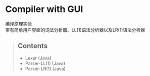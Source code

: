 # Compiler with GUI
编译原理实验  
带有简单用户界面的词法分析器、LL(1)语法分析器以及LR(1)语法分析器  

>## Contents
>* Lexer (Java)   
>* Parser-LL(1) (Java)
>* Parser-LR(1) (Java)
